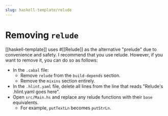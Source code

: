 ```yaml
---
slug: haskell-template/relude
---
```


# Removing `relude`

[[haskell-template]] uses #[[Relude]] as the alternative "prelude" due to convenience and safety. I recommend that you use relude. However, if you want to remove it, you can do so as follows:

- In the `.cabal` file:
  - Remove `relude` from the `build-depends` section.
  - Remove the `mixins` section entirely.
- In the `.hlint.yaml` file, delete all lines from the line that reads "Relude's .hlint.yaml goes here".
- Open `src/Main.hs` and replace any relude functions with their `base` equivalents. 
  - For example, `putTextLn` becomes `putStrLn`.